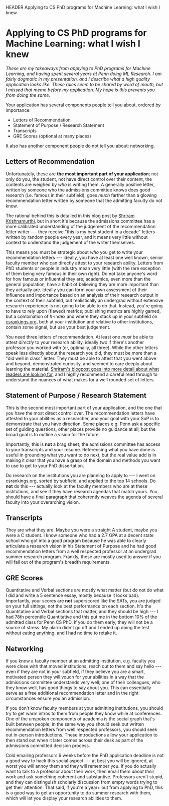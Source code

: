 HEADER Applying to CS PhD programs for Machine Learning: what I wish I knew

# Applying to CS PhD programs for Machine Learning: what I wish I knew

_These are my takeaways from applying to PhD programs for Machine Learning, and having spent several years at Penn doing ML Research. I am fairly dogmatic in my presentation, and I describe what a high quality application looks like. These rules seem to be shared by word of mouth, but I missed that memo before my application. My hope is this prevents you from doing the same._


Your application has several components people tell you about, ordered by importance:

 - Letters of Recommendation
 - Statement of Purpose / Research Statement
 - Transcripts
 - GRE Scores (optional at many places)

It also has another component people do not tell you about: networking.

## Letters of Recommendation

Unfortunately, these are **the most important part of your application**; not only do you, the student, not have direct control over their content, the contents are weighed by  _who_ is writing them. A generally positive letter, written by someone who the admissions committee knows does good research (i.e. famous in their subfield), goes _much_ farther than a glowing recommendation letter written by someone that the admitting faculty do not know. 

The rational behind this is detailed in this blog post by [Shriram Krishnamurthi](https://cs.brown.edu/~sk/Memos/Grad-School-Recos/), but in short it's because the admissions committee has a more calibrated understanding of the judgement of the recommendation letter writer --- they receive "this is my best student in a decade" letters written by random people every year, and it means very little without context to understand the judgement of the writer themselves.

This means you must be strategic about _who_ you get to write your recommendation letters --- ideally, you have at least one well known, senior faculty member who can directly attest to your research ability. Letters from PhD students or people in industry mean very little (with the rare exception of them being very famous in their own right). Do not take anyone's word for how famous or influential they are; academics, even more than the general population, have a habit of believing they are more important than they actually are. Ideally you can form your own assessment of their influence and importance based on an analysis of their research output in the context of their subfield, but realistically an undergrad without extensive research experience is not going to be able to do that. Instead, you're going to have to rely upon (flawed) metrics; publishing metrics are highly gamed, but a combination of _h_-index and where they stack up in your subfield on [csrankings.org](https://csrankings.org/), both at your institution and relative to other institutions, contain some signal, but use your best judgement.

You need three letters of recommendation. At least one _must_ be able to attest _directly_ to your research ability, ideally two if there's another professor you worked with (or, optimally, all three). While the other letters speak less directly about the research you did, they must be more than a "did well in class" letter. They must be able to attest that you went above and beyond, demonstrated curiosity, and seemed to care deeply about learning the material. [Shriram's blogpost goes into more detail about what readers are looking for](https://cs.brown.edu/~sk/Memos/Grad-School-Recos/), and I highly recommend a careful read through to understand the nuances of what makes for a well rounded set of letters.

## Statement of Purpose / Research Statement

This is the second most important part of your application, and the one that you have the most direct control over. The recommendation letters have attested to your abilities as a researcher, and your goal with your SoP is to demonstrate that you have direction. Some places e.g. Penn ask a specific set of guiding questions, other places provide no guidance at all; but the broad goal is to outline a vision for the future.

Importantly, this is **not** a brag sheet; the admissions committee has access to your transcripts and your resume. Referencing what you have done is useful in grounding what you want to do next, but the real value add is in making it clear that you have a grasp of the domain and methods you want to use to get to your PhD dissertation.

Do research on the institutions you are planning to apply to --- I went on csrankings.org, sorted by subfield, and applied to the top 14 schools. Do **not** do this --- actually look at the faculty members who are at these institutions, and see if they have research agendas that match yours. You should have a final paragraph that coherently weaves the agenda of several faculty into your overarching vision.

## Transcripts

They are what they are. Maybe you were a straight A student, maybe you were a C student. I know someone who had a 2.7 GPA at a decent state school who got into a good program because he was able to clearly articulate a research vision in his Statement of Purpose and he had good recommendation letters from a well respected professor at an undergrad summer research program. Frankly, these are mostly used to answer if you will fail out of the program's breadth requirements.

## GRE Scores

Quantitative and Verbal sections are mostly what matter (but do not do what I did and write a 5 sentence essay, mostly because it looks bad). Importantly, your scores are **not** superscored like the SATs, you are judged on your full sittings, not the best performance on each section. It's the Quantitative and Verbal sections that matter, and they should be high --- I had 78th percentile Quantitative and this put me in the bottom 10% of the admitted class for Penn CS PhD. If you do them early, they will not be a source of stress. My alarm didn't go off and I ended up doing the test without eating anything, and I had no time to retake it.

## Networking

If you know a faculty member at an admitting institution, e.g. faculty you were close with that moved institutions, reach out to them and say hello --- even if they are not in your subfield, if they believe you are a smart, motivated person they will vouch for your abilities in a way that the admissions committee understands very well; one of their colleagues, who they know well, has good things to say about you. This can essentially serve as a free additional recommendation letter and in the right circumstances ensure you an admission.

If you don't know faculty members at your admitting institutions, you should try to get warm intros to them from people they know while at conferences. One of the unspoken components of academia is the social graph that's built between people; in the same way you should seek out written recommendation letters from well respected professors, you should seek out in-person introductions. These introductions allow your application to then stand out when it later comes across their desk as part of the admissions committed decision process.

Cold emailing professors 6 weeks before the PhD application deadline is not a good way to hack this social aspect --- at best you will be ignored, at worst you will annoy them and they will remember you. If you do actually want to talk to a professor about their work, then email them _about their work_ and ask something coherent and substantive. Professors aren't stupid, and they can distinguish scholarly discussion from empty words trying to get their attention. That said, if you're a year+ out from applying to PhD, this is a good way to get an opportunity to do summer research with them, which will let you display your research abilities to them.
